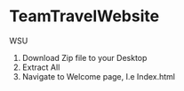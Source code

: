 # TeamTravelWebsite
WSU

1) Download Zip file to your Desktop
2) Extract All
3) Navigate to Welcome page, I.e Index.html
